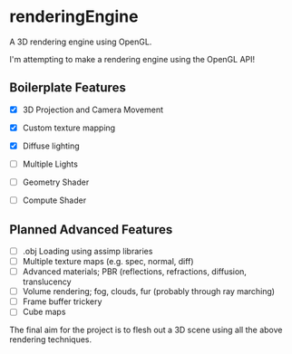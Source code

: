 # renderingEngine
A 3D rendering engine using OpenGL.

I'm attempting to make a rendering engine using the OpenGL API!

Boilerplate Features
--

- [x] 3D Projection and Camera Movement
- [x] Custom texture mapping
- [x] Diffuse lighting
- [ ] Multiple Lights
- [ ] Geometry Shader
- [ ] Compute Shader


Planned Advanced Features
--

- [ ] .obj Loading using assimp libraries
- [ ] Multiple texture maps (e.g. spec, normal, diff) 
- [ ] Advanced materials; PBR (reflections, refractions, diffusion, translucency
- [ ] Volume rendering; fog, clouds, fur (probably through ray marching)
- [ ] Frame buffer trickery
- [ ] Cube maps

The final aim for the project is to flesh out a 3D scene using all the above rendering techniques.
